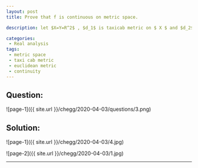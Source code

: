 ```yaml
---
layout: post
title: Prove that f is continuous on metric space.

description: let $X=Y=R^2$ , $d_1$ is taxicab metric on $ X $ and $d_2$ is euclidean metric on $ Y $. Let $ f $ be a function from $ (X,d_1) $ to $ (Y,d_2) $

categories:
 - Real analysis
tags:
 - metric space
 - taxi cab metric
 - euclidean metric
 - continuity
---
```


## Question:

![page-1]({{ site.url }}/chegg/2020-04-03/questions/3.png) 

## Solution:

![page-1]({{ site.url }}/chegg/2020-04-03/4.jpg) 

![page-2]({{ site.url }}/chegg/2020-04-03/1.jpg) 




---
